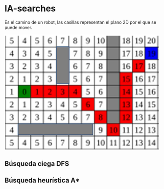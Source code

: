 # IA-searches

Es el camino de un robot, las casillas representan el plano 2D por el que se puede mover.

![mapa](./img/image.png)

## Búsqueda ciega DFS

## Búsqueda heurística A*